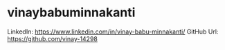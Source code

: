 # vinaybabuminnakanti

LinkedIn: https://www.linkedin.com/in/vinay-babu-minnakanti/
GitHub Url: https://github.com/vinay-14298
